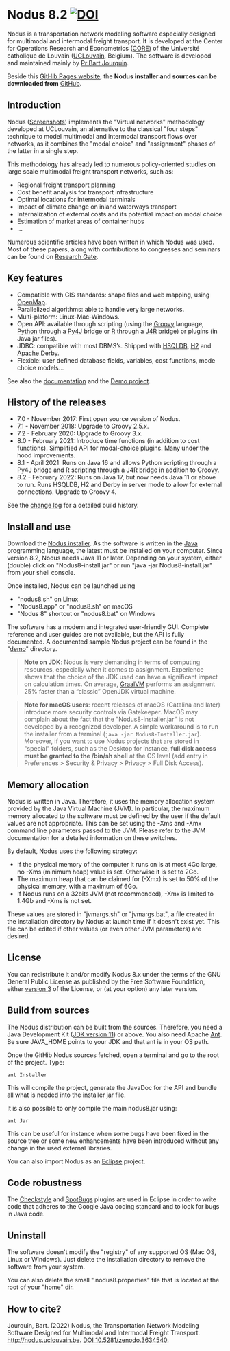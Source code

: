 # Nodus 8.2 <a href="https://zenodo.org/badge/latestdoi/111554354"><img src="https://zenodo.org/badge/111554354.svg" alt="DOI"></a>


Nodus is a transportation network modeling software especially designed for multimodal and
intermodal freight transport. It is developed at the Center for Operations Research and 
Econometrics ([CORE](https://uclouvain.be/fr/node/4474)) of the Université catholique de Louvain
([UCLouvain](https://uclouvain.be/en/index.html), Belgium). The software is developed  and maintained mainly by 
[Pr Bart Jourquin](https://uclouvain.be/en/directories/bart.jourquin). 
  
Beside this [GitHib Pages website](http://nodus.uclouvain.be), the **Nodus installer and sources can be downloaded from** 
[GitHub](https://github.com/jourquin/Nodus/releases).

## Introduction

Nodus ([Screenshots](http://htmlpreview.github.io/?https://github.com/jourquin/Nodus/blob/master/doc/images/screenshots.html)) 
implements the "Virtual networks" methodology developed at UCLouvain, an alternative to the classical "four steps" 
technique to model multimodal and intermodal transport flows over networks, as it combines the "modal choice" 
and "assignment" phases of the latter in a single step.

This methodology has already led to numerous policy-oriented studies on large scale multimodal 
freight transport networks, such as:

- Regional freight transport planning
- Cost benefit analysis for transport infrastructure
- Optimal locations for intermodal terminals
- Impact of climate change on inland waterways transport
- Internalization of external costs and its potential impact on modal choice
- Estimation of market areas of container hubs
- ...

Numerous scientific articles have been written in which Nodus was used. Most of these papers,
along with contributions to congresses and seminars can be found on 
[Research Gate](https://www.researchgate.net/profile/B_Jourquin).

## Key features

- Compatible with GIS standards: shape files and web mapping, using [OpenMap](http://openmap-java.org/).
- Parallelized algorithms: able to handle very large networks.
- Multi-plaform: Linux-Mac-Windows.
- Open API: available through scripting (using the [Groovy](http://groovy-lang.org/) language,
[Python](https://www.python.org) through a [Py4J](https://www.py4j.org/index.html) bridge or
[R](https://www.r-project.org) through a [J4R](https://sourceforge.net/p/repiceasource/wiki/J4R/) bridge) 
or plugins (in Java jar files).
- JDBC: compatible with most DBMS’s. Shipped with [HSQLDB](http://hsqldb.org/),
[H2](http://h2database.com/) and [Apache Derby](https://db.apache.org/derby/).  
- Flexible: user defined database fields, variables, cost functions, mode choice models…

See also the [documentation](http://htmlpreview.github.io/?https://github.com/jourquin/Nodus/blob/master/doc/help.html) and
the [Demo project](https://github.com/jourquin/Nodus/blob/master/demo).

## History of the releases

- 7.0 - November 2017: First open source version of Nodus.
- 7.1 - November 2018: Upgrade to Groovy 2.5.x.
- 7.2 - February 2020: Upgrade to Groovy 3.x.
- 8.0 - February 2021: Introduce time functions (in addition to cost functions). Simplified API for modal-choice plugins. 
Many under the hood improvements.
- 8.1 - April 2021: Runs on Java 16 and allows Python scripting through a Py4J bridge and R scripting through a J4R bridge in addition to Groovy.
- 8.2 - February 2022: Runs on Java 17, but now needs Java 11 or above to run. Runs HSQLDB, H2 and Derby in server mode to allow for
external connections. Upgrade to Groovy 4.

See the [change log](changelog.md) for a detailed build history.

## Install and use

Download the [Nodus installer](https://github.com/jourquin/Nodus/releases).
As the software is written in the [Java](https://java.com/en/download/) programming language, the 
latest must be installed on your computer. Since version 8.2, Nodus needs Java 11 or later. Depending on your system, either (double) click
on "Nodus8-install.jar" or run "java -jar Nodus8-install.jar" from your shell console.

Once installed, Nodus can be launched using
- "nodus8.sh" on Linux
- "Nodus8.app" or "nodus8.sh" on macOS
- "Nodus 8" shortcut or "nodus8.bat" on Windows

The software has a modern and integrated user-friendly GUI. Complete reference and user guides
are not available, but the API is fully documented. 
A documented sample Nodus project can be found in the "[demo](https://github.com/jourquin/Nodus/blob/master/demo)" directory. 

> **Note on JDK**: Nodus is very demanding in terms of computing resources, especially when it comes to assignment. Experience
shows that the choice of the JDK used can have a significant impact on calculation times. On average, 
[GraalVM](https://www.graalvm.org) performs an assignment 25% faster than a “classic” OpenJDK virtual machine.  

> **Note for macOS users**: recent releases of macOS (Catalina and later) introduce more security controls via Gatekeeper. MacOS may complain 
> about the fact that the "Nodus8-installer.jar" is not developed by
> a recognized developer. A simple workaround is to run the installer from a terminal 
> (``java -jar Nodus8-Installer.jar``). Moreover, if you want to use
> Nodus projects that are stored in "special" folders, such as the Desktop for instance, 
> **full disk access must be granted to the /bin/sh shell** at the OS level 
> (add entry in Preferences > Security & Privacy > Privacy > Full Disk Access).

## Memory allocation

Nodus is written in Java. Therefore, it uses the memory allocation system provided by the Java Virtual Machine (JVM). 
In particular, the maximum memory allocated to the software must be defined by the user if the default
values are not appropriate. This can be set using the -Xms and -Xmx command line parameters 
passed to the JVM. Please refer to the JVM documentation for a detailed information on these switches. 

By default, Nodus uses the following strategy:
- If the physical memory of the computer it runs on is at most 4Go large, no -Xms (minimum heap) value is set. 
Otherwise it is set to 2Go.
- The maximum heap that can be claimed for (-Xmx) is set to 50% of the physical memory, with a maximum 
of 6Go.
- If Nodus runs on a 32bits JVM (not recommended), -Xmx is limited to 1.4Gb and -Xms is not set.

These values are stored in "jvmargs.sh" or "jvmargs.bat", a file created in the installation directory by
Nodus at launch time if it doesn't exist yet. This file can be edited if other values (or even other JVM parameters)
are desired.
   
## License

You can redistribute it and/or modify Nodus 8.x under the terms of the GNU General Public License 
as published by the Free Software Foundation, either [version 3](https://www.gnu.org/licenses/gpl-3.0.html)
of the License, or (at your option) any later version. 

## Build from sources

The Nodus distribution can be built from the sources. Therefore, you need a Java Development Kit 
([JDK version 11](http://www.oracle.com/technetwork/java/javase/downloads/index.html)) or above. 
You also need Apache [Ant](http://ant.apache.org/). Be sure JAVA_HOME points to your JDK and 
that ant is in your OS path.

Once the GitHib Nodus sources fetched, open a terminal and go to the root of the project. Type:

```
ant Installer
```
This will compile the project, generate the JavaDoc for the API and bundle all what is needed into 
the installer jar file.

It is also possible to only compile the main nodus8.jar using:
 
```
ant Jar
```
This can be useful for instance when some bugs have been fixed in the source tree or some new
enhancements have been introduced without any change in the used external libraries.

You can also import Nodus as an [Eclipse](http://www.eclipse.org/) project.

## Code robustness

The [Checkstyle](https://checkstyle.org) and [SpotBugs](https://spotbugs.github.io) plugins are used in Eclipse 
in order to write code that adheres to the Google Java coding standard and to look for bugs in Java code.
   
## Uninstall

The software doesn't modify the "registry" of any supported OS (Mac OS, Linux or Windows). Just
delete the installation directory to remove the software from your system.  

You can also delete the small ".nodus8.properties" file that is located at the root of your "home" dir.   

## How to cite?

Jourquin, Bart. (2022) Nodus, the Transportation Network Modeling Software Designed for Multimodal and Intermodal 
Freight Transport. http://nodus.uclouvain.be. [DOI 10.5281/zenodo.3634540](https://doi.org/10.5281/zenodo.3634540).



